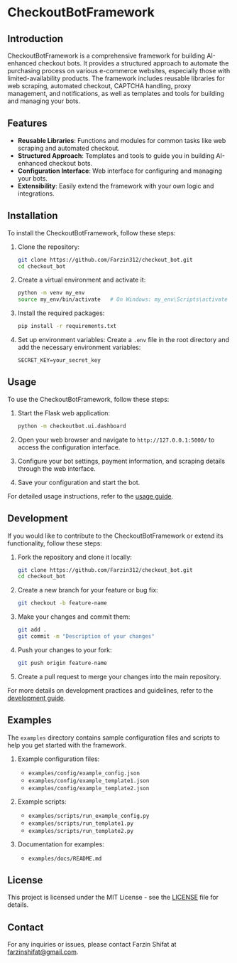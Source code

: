 # CheckoutBotFramework

## Introduction

CheckoutBotFramework is a comprehensive framework for building AI-enhanced checkout bots. It provides a structured approach to automate the purchasing process on various e-commerce websites, especially those with limited-availability products. The framework includes reusable libraries for web scraping, automated checkout, CAPTCHA handling, proxy management, and notifications, as well as templates and tools for building and managing your bots.

## Features

- **Reusable Libraries**: Functions and modules for common tasks like web scraping and automated checkout.
- **Structured Approach**: Templates and tools to guide you in building AI-enhanced checkout bots.
- **Configuration Interface**: Web interface for configuring and managing your bots.
- **Extensibility**: Easily extend the framework with your own logic and integrations.

## Installation

To install the CheckoutBotFramework, follow these steps:

1. Clone the repository:

   ```sh
   git clone https://github.com/Farzin312/checkout_bot.git
   cd checkout_bot
   ```

2. Create a virtual environment and activate it:

   ```sh
   python -m venv my_env
   source my_env/bin/activate   # On Windows: my_env\Scripts\activate
   ```

3. Install the required packages:

   ```sh
   pip install -r requirements.txt
   ```

4. Set up environment variables:
   Create a `.env` file in the root directory and add the necessary environment variables:
   ```
   SECRET_KEY=your_secret_key
   ```

## Usage

To use the CheckoutBotFramework, follow these steps:

1. Start the Flask web application:

   ```sh
   python -m checkoutbot.ui.dashboard
   ```

2. Open your web browser and navigate to `http://127.0.0.1:5000/` to access the configuration interface.

3. Configure your bot settings, payment information, and scraping details through the web interface.

4. Save your configuration and start the bot.

For detailed usage instructions, refer to the [usage guide](docs/usage.md).

## Development

If you would like to contribute to the CheckoutBotFramework or extend its functionality, follow these steps:

1. Fork the repository and clone it locally:

   ```sh
   git clone https://github.com/Farzin312/checkout_bot.git
   cd checkout_bot
   ```

2. Create a new branch for your feature or bug fix:

   ```sh
   git checkout -b feature-name
   ```

3. Make your changes and commit them:

   ```sh
   git add .
   git commit -m "Description of your changes"
   ```

4. Push your changes to your fork:

   ```sh
   git push origin feature-name
   ```

5. Create a pull request to merge your changes into the main repository.

For more details on development practices and guidelines, refer to the [development guide](docs/development.md).

## Examples

The `examples` directory contains sample configuration files and scripts to help you get started with the framework.

1. Example configuration files:

   - `examples/config/example_config.json`
   - `examples/config/example_template1.json`
   - `examples/config/example_template2.json`

2. Example scripts:

   - `examples/scripts/run_example_config.py`
   - `examples/scripts/run_template1.py`
   - `examples/scripts/run_template2.py`

3. Documentation for examples:
   - `examples/docs/README.md`

## License

This project is licensed under the MIT License - see the [LICENSE](LICENSE) file for details.

## Contact

For any inquiries or issues, please contact Farzin Shifat at farzinshifat@gmail.com.

